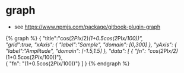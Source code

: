 # graph

* see https://www.npmjs.com/package/gitbook-plugin-graph

{% graph %}
    {
        "title":"cos(2*PI*x/2)*(1+0.5cos(2*PI*x/100))",     
        "grid":true,
        "xAxis": {
            "label":"Sample",
            "domain": [0,300]
        },
        "yAxis": {
            "label":"Amplitude",
            "domain": [-1.5,1.5]
        },
        "data": [
            { "fn": "cos(2*PI*x/2)*(1+0.5cos(2*PI*x/100))"},         
            { "fn": "(1+0.5cos(2*PI*x/100))"}
       ]
    }
{% endgraph %}

